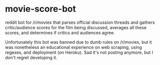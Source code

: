 # movie-score-bot
reddit bot for /r/movies that parses official discussion threads and gathers critic/audience scores for the film being discussed, averages all these scores, and determines if critics and audiences agree.

Unfortunately this bot was banned due to dumb rules on /r/movies, but it was nonetheless an educational experience on web scraping, using regexes, and deployment (on Heroku). Sad it's not posting anymore, but I don't regret developing it.
